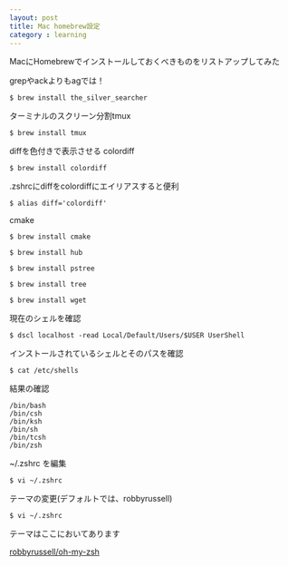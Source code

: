 ```yaml
---
layout: post
title: Mac homebrew設定
category : learning
---
```


MacにHomebrewでインストールしておくべきものをリストアップしてみた

grepやackよりもagでは！

```
$ brew install the_silver_searcher
```

ターミナルのスクリーン分割tmux

```
$ brew install tmux
```

diffを色付きで表示させる colordiff

```
$ brew install colordiff
```

.zshrcにdiffをcolordiffにエイリアスすると便利

```
$ alias diff='colordiff'
```

cmake

```
$ brew install cmake
```

```
$ brew install hub
```

```
$ brew install pstree
```

```
$ brew install tree
```

```
$ brew install wget
```

現在のシェルを確認

```
$ dscl localhost -read Local/Default/Users/$USER UserShell
```

インストールされているシェルとそのパスを確認

```
$ cat /etc/shells
```

結果の確認

```
/bin/bash
/bin/csh
/bin/ksh
/bin/sh
/bin/tcsh
/bin/zsh
```

~/.zshrc を編集

```
$ vi ~/.zshrc
```

テーマの変更(デフォルトでは、robbyrussell)

```
$ vi ~/.zshrc
```

テーマはここにおいてあります

[robbyrussell/oh-my-zsh](https://github.com/robbyrussell/oh-my-zsh/wiki/Themes)
